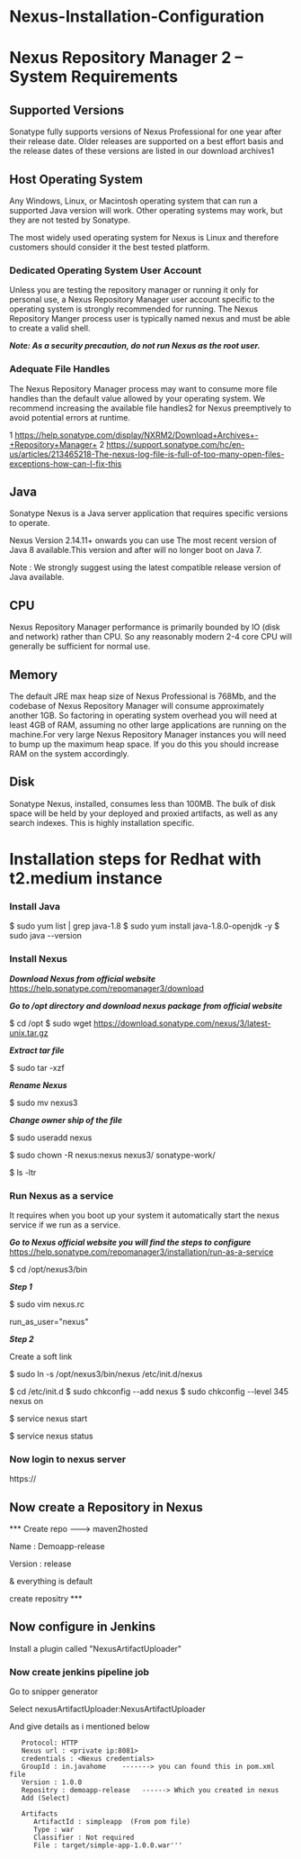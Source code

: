 # Nexus-Installation-Configuration

# Nexus Repository Manager 2  –  System Requirements

## Supported Versions
Sonatype fully supports versions of Nexus Professional for one year after their release date. Older releases are supported on a best effort basis and the release dates of these versions are listed in our download archives1

## Host Operating System

Any Windows, Linux, or Macintosh operating system that can run a supported Java version will work. Other operating systems may work, but they are not tested by Sonatype.

The most widely used operating system for Nexus is Linux and therefore customers should consider it the best tested platform.

### Dedicated Operating System User Account

Unless you are testing the repository manager or running it only for personal use, a Nexus Repository Manager user account specific to the operating system is strongly recommended for running.
The Nexus Repository Manger process user is typically named nexus and must be able to create a valid shell.

***Note: As a security precaution, do not run Nexus as the root user.***
### Adequate File Handles
The Nexus Repository Manager process may want to consume more file handles than the default value allowed by your operating system.
We recommend increasing the available file handles2 for Nexus preemptively to avoid potential errors at runtime.

1 https://help.sonatype.com/display/NXRM2/Download+Archives+-+Repository+Manager+
2 https://support.sonatype.com/hc/en-us/articles/213465218-The-nexus-log-file-is-full-of-too-many-open-files-exceptions-how-can-I-fix-this

## Java
Sonatype Nexus is a Java server application that requires specific versions to operate.

Nexus Version 2.14.11+   onwards you can use The most recent version of Java 8 available.This version and after will no longer boot on Java 7.

Note : We strongly suggest using the latest compatible release version of Java available.

## CPU
Nexus Repository Manager performance is primarily bounded by IO (disk and network) rather than CPU.  So any reasonably modern 2-4 core CPU will generally be sufficient for normal use.
## Memory
The default JRE max heap size of Nexus Professional is 768Mb, and the codebase of Nexus Repository Manager will consume approximately another 1GB.  So factoring in operating system overhead you will need at least 4GB of RAM, assuming no other large applications are running on the machine.For very large Nexus Repository Manager instances you will need to bump up the maximum heap space. If you do this you should increase RAM on the system accordingly.
## Disk
Sonatype Nexus, installed, consumes less than 100MB. The bulk of disk space will be held by your deployed and proxied artifacts, as well as any search indexes. This is highly installation specific.


# Installation steps for Redhat with t2.medium instance

### Install Java
$ sudo yum list | grep java-1.8
$ sudo yum install java-1.8.0-openjdk -y
$ sudo java --version

### Install Nexus

***Download Nexus from official website***
https://help.sonatype.com/repomanager3/download

***Go to /opt directory and download nexus package from official website***

$ cd /opt
$ sudo wget https://download.sonatype.com/nexus/3/latest-unix.tar.gz

***Extract tar file***

$ sudo tar -xzf <name of package>

***Rename Nexus***
  
$ sudo mv <package name> nexus3

***Change owner ship of the file***
  
$ sudo useradd nexus
  
$ sudo chown -R nexus:nexus nexus3/ sonatype-work/
  
$ ls -ltr
  
### Run Nexus as a service
  
It requires when you boot up your system it automatically start the nexus service if we run as a service.  

***Go to Nexus official website you will find the steps to configure***
https://help.sonatype.com/repomanager3/installation/run-as-a-service
 
$ cd /opt/nexus3/bin
  
***Step 1***
  
$ sudo vim nexus.rc
  
run_as_user="nexus"

***Step 2***
  
 Create a soft link
  
 $ sudo ln -s /opt/nexus3/bin/nexus /etc/init.d/nexus
  
 $ cd /etc/init.d
 $ sudo chkconfig --add nexus
 $ sudo chkconfig --level 345 nexus on
  
 $ service nexus start
  
 $ service nexus status
  
 ### Now login to nexus server 
  https://<Public ip:8081>
  
 ## Now create a Repository in Nexus
  
  *** Create repo ---> maven2hosted
  
  Name : Demoapp-release
  
  Version : release
  
  & everything is default
  
  create repositry ***
  
  
 ## Now configure in Jenkins
  
  Install a plugin called "NexusArtifactUploader"
  
  ### Now create jenkins pipeline job
  
  Go to snipper generator
  
  Select  nexusArtifactUploader:NexusArtifactUploader
  
  And give details as i mentioned below
  
  ```Nexus Version Nexus3
     Protocol: HTTP
     Nexus url : <private ip:8081>
     credentials : <Nexus credentials>
     GroupId : in.javahome    -------> you can found this in pom.xml file
     Version : 1.0.0
     Repositry : demoapp-release   ------> Which you created in nexus
     Add (Select)
  
     Artifacts
        ArtifactId : simpleapp  (From pom file)
        Type : war
        Classifier : Not required
        File : target/simple-app-1.0.0.war'''
  
  
  
  
  
  
 


  















